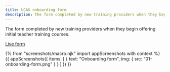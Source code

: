 ```yaml
---
title: UCAS onboarding form
description: The form completed by new training providers when they begin offering initial teacher training courses.
---
```

The form completed by new training providers when they begin offering initial teacher training courses.

[Live form](https://www.ucasdigital.com/misc/UTT_form/uttform.html)

{% from "screenshots/macro.njk" import appScreenshots with context %}
{{ appScreenshots({
  items: [
    {
      text: "Onboarding form",
      img: { src: "01-onboarding-form.png" }
    }
  ]
}) }}
